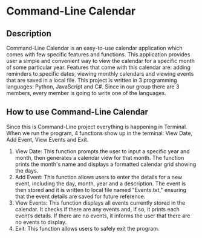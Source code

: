# Command-Line Calendar
## **Description**
Command-Line Calendar is an easy-to-use calendar application which comes with few specific features and functions. This application provides user a simple and convenient way to view the calendar for a specific month of some particular year. Features that come with this calendar are: adding reminders to specific dates, viewing monthly calendars and viewing events that are saved in a local file. This project is written in 3 programming languages: Python, JavaScript and C#. Since in our group there are 3 members, every member is going to write one of the languages.
## **How to use Command-Line Calendar**
Since this is Command-Line project everything is happening in Terminal. When we run the program, 4 functions show up in the terminal: View Date, Add Event, View Events and Exit.
1.	View Date: This function prompts the user to input a specific year and month, then generates a calendar view for that month. The function prints the month's name and displays a formatted calendar grid showing the days.
2.	Add Event: This function allows users to enter the details for a new event, including the day, month, year and a description. The event is then stored and it is written to local file named "Events.txt," ensuring that the event details are saved for future reference.
3.	View Events: This function displays all events currently stored in the calendar. It checks if there are any events and, if so, it prints each event’s details. If there are no events, it informs the user that there are no events to display.
4.	Exit: This function allows users to safely exit the program.
